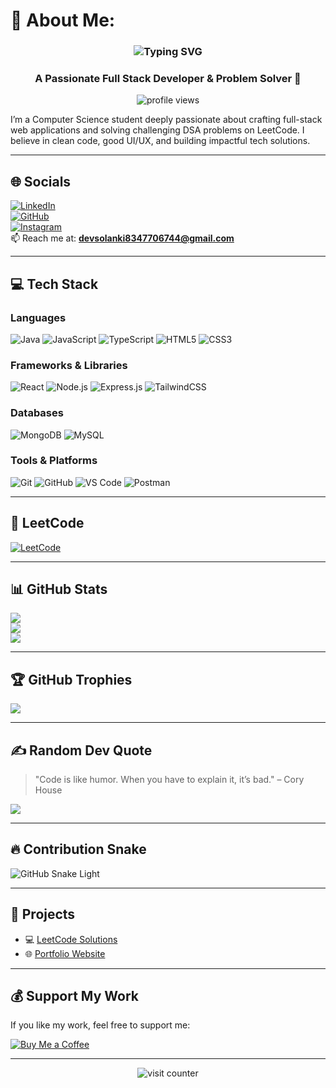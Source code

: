 # 💫 About Me:
<h3 align="center"><img src="https://readme-typing-svg.demolab.com?font=Fira+Code&weight=600&size=25&duration=4000&pause=1000&center=true&width=435&lines=Hi+%F0%9F%91%8B%2C+I'm+Dev+Solanki" alt="Typing SVG" /></h3>
<h3 align="center">A Passionate Full Stack Developer & Problem Solver 🚀</h3>

<p align="center">
  <img src="https://komarev.com/ghpvc/?username=Dev-Solanki-6744&label=Profile%20views&color=0e75b6&style=flat" alt="profile views" />
</p>

I’m a Computer Science student deeply passionate about crafting full-stack web applications and solving challenging DSA problems on LeetCode. I believe in clean code, good UI/UX, and building impactful tech solutions.

---

## 🌐 Socials
[![LinkedIn](https://img.shields.io/badge/LinkedIn-%230077B5.svg?style=for-the-badge&logo=linkedin&logoColor=white)](https://linkedin.com/in/dev-solanki-603a60246)  
[![GitHub](https://img.shields.io/badge/GitHub-black?style=for-the-badge&logo=github)](https://github.com/Dev-Solanki-6744)  
[![Instagram](https://img.shields.io/badge/Instagram-E4405F?style=for-the-badge&logo=instagram&logoColor=white)](https://instagram.com/dev_solanki_6744/)  
📫 Reach me at: **devsolanki8347706744@gmail.com**

---

## 💻 Tech Stack

### **Languages**
![Java](https://img.shields.io/badge/Java-ED8B00?style=plastic&logo=java&logoColor=white)
![JavaScript](https://img.shields.io/badge/JavaScript-F7DF1E?style=plastic&logo=javascript&logoColor=black)
![TypeScript](https://img.shields.io/badge/TypeScript-%23007ACC.svg?style=plastic&logo=typescript&logoColor=white)
![HTML5](https://img.shields.io/badge/HTML5-E34F26?style=plastic&logo=html5&logoColor=white)
![CSS3](https://img.shields.io/badge/CSS3-1572B6?style=plastic&logo=css3&logoColor=white)

### **Frameworks & Libraries**
![React](https://img.shields.io/badge/React-20232A?style=plastic&logo=react&logoColor=61DAFB)
![Node.js](https://img.shields.io/badge/Node.js-6DA55F?style=plastic&logo=node.js&logoColor=white)
![Express.js](https://img.shields.io/badge/Express.js-000000?style=plastic&logo=express&logoColor=white)
![TailwindCSS](https://img.shields.io/badge/Tailwind_CSS-38B2AC?style=plastic&logo=tailwind-css&logoColor=white)

### **Databases**
![MongoDB](https://img.shields.io/badge/MongoDB-4EA94B?style=plastic&logo=mongodb&logoColor=white)
![MySQL](https://img.shields.io/badge/MySQL-4479A1?style=plastic&logo=mysql&logoColor=white)

### **Tools & Platforms**
![Git](https://img.shields.io/badge/Git-F05033?style=plastic&logo=git&logoColor=white)
![GitHub](https://img.shields.io/badge/GitHub-181717?style=plastic&logo=github&logoColor=white)
![VS Code](https://img.shields.io/badge/VS_Code-007ACC?style=plastic&logo=visual-studio-code&logoColor=white)
![Postman](https://img.shields.io/badge/Postman-FF6C37?style=plastic&logo=postman&logoColor=white)

---

## 🧠 LeetCode
[![LeetCode](https://img.shields.io/badge/LeetCode-FFA116?style=for-the-badge&logo=leetcode&logoColor=white)](https://leetcode.com/devsolanki8347706744/)

---

## 📊 GitHub Stats

![](https://github-readme-streak-stats.herokuapp.com/?user=Dev-Solanki-6744&theme=radical&hide_border=false)<br/>
![](https://github-readme-stats.vercel.app/api?username=Dev-Solanki-6744&theme=radical&show_icons=true&hide_border=false)<br/>
![](https://github-readme-stats.vercel.app/api/top-langs/?username=Dev-Solanki-6744&theme=radical&layout=compact&hide_border=false)

---

## 🏆 GitHub Trophies
![](https://github-profile-trophy.vercel.app/?username=Dev-Solanki-6744&theme=radical&no-frame=true&no-bg=false&margin-w=4)

---

## ✍️ Random Dev Quote
> "Code is like humor. When you have to explain it, it’s bad." – Cory House

![](https://quotes-github-readme.vercel.app/api?type=horizontal&theme=radical)

---

## 🔥 Contribution Snake

![GitHub Snake Light](https://raw.githubusercontent.com/Dev-Solanki-6744/Dev-Solanki-6744/output/github-snake.svg)

---

## 📌 Projects

- 💻 [LeetCode Solutions](https://github.com/Dev-Solanki-6744/leetcode-solutions)
- 🌐 [Portfolio Website](https://Dev-Solanki-6744.github.io)

---

## 💰 Support My Work
If you like my work, feel free to support me:

[![Buy Me a Coffee](https://img.shields.io/badge/Buy_Me_A_Coffee-ffdd00?style=for-the-badge&logo=buy-me-a-coffee&logoColor=black)](https://buymeacoffee.com/) <!-- Add your link if available -->

---

<p align="center">
  <img src="https://visitcount.itsvg.in/api?id=Dev-Solanki-6744&icon=0&color=0" alt="visit counter" />
</p>
